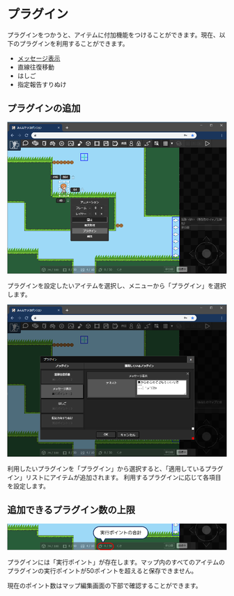 # プラグイン

プラグインをつかうと、アイテムに付加機能をつけることができます。現在、以下のプラグインを利用することができます。

- [メッセージ表示](message)
- 直線往復移動
- はしご
- 指定報告すりぬけ

## プラグインの追加

![プラグインの追加](./images/add_plugin.png)

プラグインを設定したいアイテムを選択し、メニューから「プラグイン」を選択します。

![プラグインの追加](./images/add_plugin_2.png)

利用したいプラグインを「プラグイン」から選択すると、「適用しているプラグイン」リストにアイテムが追加されます。
利用するプラグインに応じて各項目を設定します。

## 追加できるプラグイン数の上限

![実行ポイントの合計値の確認](./images/add_plugin_point.png)

プラグインには「実行ポイント」が存在します。マップ内のすべてのアイテムのプラグインの実行ポイントが50ポイントを超えると保存できません。

現在のポイント数はマップ編集画面の下部で確認することができます。
